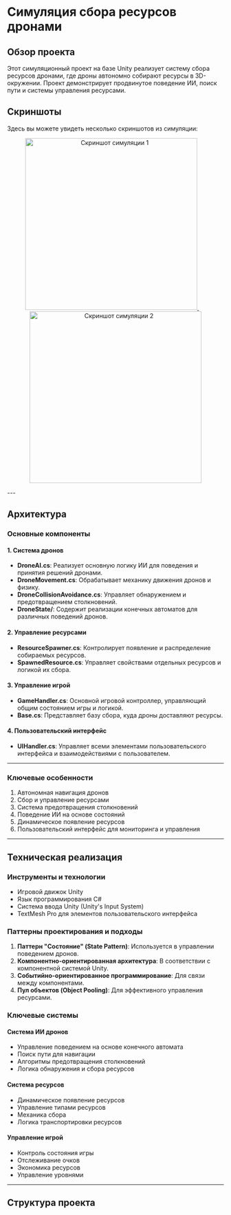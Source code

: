 # Симуляция сбора ресурсов дронами

## Обзор проекта

Этот симуляционный проект на базе Unity реализует систему сбора ресурсов дронами, где дроны автономно собирают ресурсы в 3D-окружении. Проект демонстрирует продвинутое поведение ИИ, поиск пути и системы управления ресурсами.

## Скриншоты

Здесь вы можете увидеть несколько скриншотов из симуляции:

<p align="center">
  <a href="/Screenshots/1.png" target="_blank">
    <img src="/Screenshots/1.png" alt="Скриншот симуляции 1" width="400"/>
  </a>
  &nbsp;&nbsp;&nbsp;&nbsp; <a href="Screenshots/2.png" target="_blank">
    <img src="/Screenshots/2.png" alt="Скриншот симуляции 2" width="400"/>
  </a>
</p>
---

## Архитектура

### Основные компоненты

#### 1. Система дронов

-   **DroneAI.cs**: Реализует основную логику ИИ для поведения и принятия решений дронами.
-   **DroneMovement.cs**: Обрабатывает механику движения дронов и физику.
-   **DroneCollisionAvoidance.cs**: Управляет обнаружением и предотвращением столкновений.
-   **DroneState/**: Содержит реализации конечных автоматов для различных поведений дронов.

#### 2. Управление ресурсами

-   **ResourceSpawner.cs**: Контролирует появление и распределение собираемых ресурсов.
-   **SpawnedResource.cs**: Управляет свойствами отдельных ресурсов и логикой их сбора.

#### 3. Управление игрой

-   **GameHandler.cs**: Основной игровой контроллер, управляющий общим состоянием игры и логикой.
-   **Base.cs**: Представляет базу сбора, куда дроны доставляют ресурсы.

#### 4. Пользовательский интерфейс

-   **UIHandler.cs**: Управляет всеми элементами пользовательского интерфейса и взаимодействиями с пользователем.

---

### Ключевые особенности

1.  Автономная навигация дронов
2.  Сбор и управление ресурсами
3.  Система предотвращения столкновений
4.  Поведение ИИ на основе состояний
5.  Динамическое появление ресурсов
6.  Пользовательский интерфейс для мониторинга и управления

---

## Техническая реализация

### Инструменты и технологии

-   Игровой движок Unity
-   Язык программирования C#
-   Система ввода Unity (Unity's Input System)
-   TextMesh Pro для элементов пользовательского интерфейса

### Паттерны проектирования и подходы

1.  **Паттерн "Состояние" (State Pattern)**: Используется в управлении поведением дронов.
2.  **Компонентно-ориентированная архитектура**: В соответствии с компонентной системой Unity.
3.  **Событийно-ориентированное программирование**: Для связи между компонентами.
4.  **Пул объектов (Object Pooling)**: Для эффективного управления ресурсами.

### Ключевые системы

#### Система ИИ дронов

-   Управление поведением на основе конечного автомата
-   Поиск пути для навигации
-   Алгоритмы предотвращения столкновений
-   Логика обнаружения и сбора ресурсов

#### Система ресурсов

-   Динамическое появление ресурсов
-   Управление типами ресурсов
-   Механика сбора
-   Логика транспортировки ресурсов

#### Управление игрой

-   Контроль состояния игры
-   Отслеживание очков
-   Экономика ресурсов
-   Управление уровнями

---

## Структура проекта